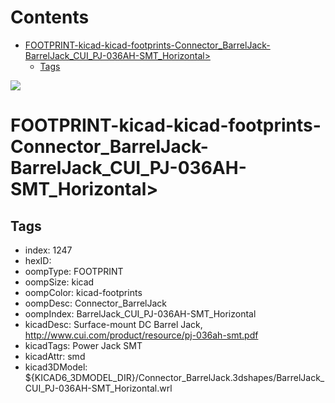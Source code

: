 



Contents
========

* [FOOTPRINT-kicad-kicad-footprints-Connector_BarrelJack-BarrelJack_CUI_PJ-036AH-SMT_Horizontal>](#footprint-kicad-kicad-footprints-connector_barreljack-barreljack_cui_pj-036ah-smt_horizontal)
	* [Tags](#tags)
  
![][im]
# FOOTPRINT-kicad-kicad-footprints-Connector_BarrelJack-BarrelJack_CUI_PJ-036AH-SMT_Horizontal>

## Tags

- index: 1247
- hexID: 
- oompType: FOOTPRINT
- oompSize: kicad
- oompColor: kicad-footprints
- oompDesc: Connector_BarrelJack
- oompIndex: BarrelJack_CUI_PJ-036AH-SMT_Horizontal
- kicadDesc: Surface-mount DC Barrel Jack, http://www.cui.com/product/resource/pj-036ah-smt.pdf
- kicadTags: Power Jack SMT
- kicadAttr: smd
- kicad3DModel: ${KICAD6_3DMODEL_DIR}/Connector_BarrelJack.3dshapes/BarrelJack_CUI_PJ-036AH-SMT_Horizontal.wrl



[im]: image.png
